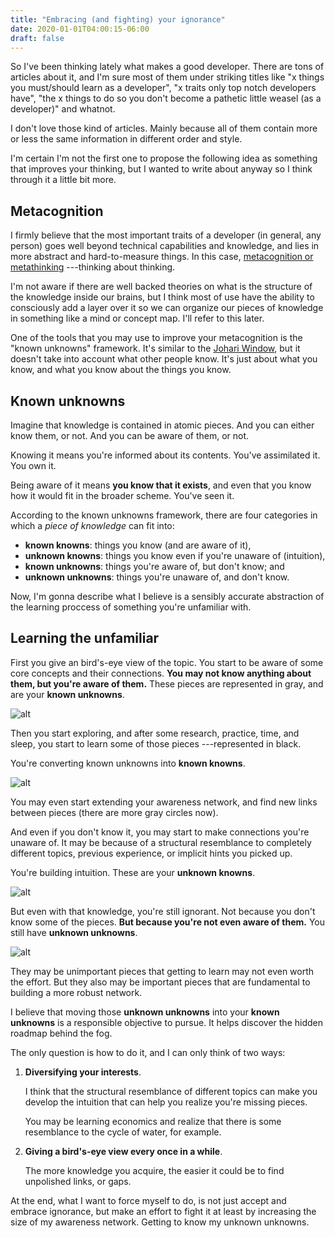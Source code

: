 ```yaml
---
title: "Embracing (and fighting) your ignorance"
date: 2020-01-01T04:00:15-06:00
draft: false
---
```


So I've been thinking lately what makes a good developer.
There are tons of articles about it, and I'm sure most of them under
striking titles like "x things you must/should learn as a developer",
"x traits only top notch developers have", "the x things to do so
you don't become a pathetic little weasel (as a developer)" and whatnot.

I don't love those kind of articles. Mainly because all of them contain
more or less the same information in different order and style.

I'm certain I'm not the first one to propose the following idea as something
that improves your thinking, but I wanted to write about anyway so I think
through it a little bit more.

## Metacognition

I firmly believe that the most important traits of a developer 
(in general, any person) goes well beyond technical capabilities and knowledge,
and lies in more abstract and hard-to-measure things.
In this case, [metacognition or metathinking][metacognition]
---thinking about thinking.

I'm not aware if there are well backed theories on what is the structure
of the knowledge inside our brains, but I think most of use have the ability
to consciously add a layer over it so we can organize our pieces of knowledge
in something like a mind or concept map. I'll refer to this later.

One of the tools that you may use to improve your metacognition is the "known
unknowns" framework. It's similar to the [Johari Window][Johari Window], but it
doesn't take into account what other people know. It's just about what you
know, and what you know about the things you know.

## Known unknowns

Imagine that knowledge is contained in atomic pieces. And you can either
know them, or not. And you can be aware of them, or not.

Knowing it means you're informed about its contents. You've assimilated it.
You own it.

Being aware of it means **you know that it exists**, and even that you
know how it would fit in the broader scheme. You've seen it.

According to the known unknowns framework, there are four categories in
which a _piece of knowledge_ can fit into:

- **known knowns**: things you know (and are aware of it),
- **unknown knowns**: things you know even if you're unaware of (intuition),
- **known unknowns**: things you're aware of, but don't know; and
- **unknown unknowns**: things you're unaware of, and don't know.

Now, I'm gonna describe what I believe is a sensibly accurate abstraction
of the learning proccess of something you're unfamiliar with.

## Learning the unfamiliar

First you give an bird's-eye view of the topic. You start to be aware of some
core concepts and their connections. **You may not know anything about them,
but you're aware of them.**
These pieces are represented in gray, and are your **known unknowns**.

![alt](/img/writings/unknown-unknowns/awareness-map.png)


Then you start exploring, and after some research, practice, time,
and sleep, you start to learn some of those pieces ---represented in black.

You're converting known unknowns into **known knowns**.
 
![alt](/img/writings/unknown-unknowns/knowledge-map.png)

You may even start extending your awareness network, and find new links between
pieces (there are more gray circles now).

And even if you don't know it, you may start to make connections you're
unaware of. It may be because of a structural resemblance to completely
different topics, previous experience, or implicit hints you picked up.

You're building intuition. These are your **unknown knowns**.

![alt](/img/writings/unknown-unknowns/intuition-map.png)

But even with that knowledge, you're still ignorant.
Not because you don't know some of the pieces. **But because you're not even
aware of them.** You still have **unknown unknowns**.

![alt](/img/writings/unknown-unknowns/unawareness-map.png)

They may be unimportant pieces that getting to learn may not even worth the
effort. But they also may be important pieces that are fundamental to building
a more robust network.

I believe that moving those **unknown unknowns** into your **known unknowns**
is a responsible objective to pursue.
It helps discover the hidden roadmap behind the fog.

The only question is how to do it, and I can only think of two ways:

1. **Diversifying your interests**. 

    I think that the structural resemblance of different topics can make you
    develop the intuition that can help you realize you're missing pieces.

    You may be learning economics and realize that there is some resemblance to
    the cycle of water, for example.

2. **Giving a bird's-eye view every once in a while**.

    The more knowledge you acquire, the easier it could be to find unpolished
    links, or gaps.


At the end, what I want to force myself to do, is not just accept and 
embrace ignorance, but make an effort to fight it at least by increasing
the size of my awareness network. Getting to know my unknown unknowns.

[Johari Window]: https://en.wikipedia.org/wiki/Johari_window
[metacognition]:https://en.wikipedia.org/wiki/Metacognition